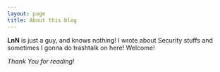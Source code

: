 ```yaml
---
layout: page
title: About this blog
---
```


**LnN** is just a guy, and knows nothing! I wrote about Security stuffs and sometimes I gonna do trashtalk on here! Welcome!


*Thank You for reading!*
